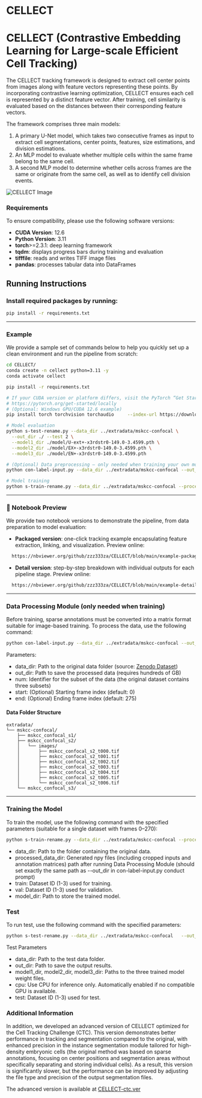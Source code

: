 # CELLECT
# CELLECT (Contrastive Embedding Learning for Large-scale Efficient Cell Tracking)
The CELLECT tracking framework is designed to extract cell center points from images along with feature vectors representing these points. By incorporating contrastive learning optimization, CELLECT ensures each cell is represented by a distinct feature vector. After training, cell similarity is evaluated based on the distances between their corresponding feature vectors.

The framework comprises three main models:
1. A primary U-Net model, which takes two consecutive frames as input to extract cell segmentations, center points, features, size estimations, and division estimations.
2. An MLP model to evaluate whether multiple cells within the same frame belong to the same cell.
3. A second MLP model to determine whether cells across frames are the same or originate from the same cell, as well as to identify cell division events.



![CELLECT Image](https://github.com/zzz333za/CELLECT-ctc.ver_2024.10/raw/main/CELLECT.png)

### Requirements

To ensure compatibility, please use the following software versions:
- **CUDA Version**: 12.6
- **Python Version**: 3.11
- **torch**>=2.3.1: deep learning framework
- **tqdm**: displays progress bars during training and evaluation
- **tifffile**: reads and writes TIFF image files
- **pandas**: processes tabular data into DataFrames



## Running Instructions

### Install required packages by running:

```bash
pip install -r requirements.txt
```


---
### Example
We provide a sample set of commands below to help you quickly set up a clean environment and run the pipeline from scratch:
```bash
cd CELLECT/
conda create -n cellect python=3.11 -y
conda activate cellect

pip install -r requirements.txt
```

```bash
# If your CUDA version or platform differs, visit the PyTorch “Get Started” page and copy the install command that matches your setup:
# https://pytorch.org/get-started/locally
# (Optional: Windows GPU/CUDA 12.6 example)
pip install torch torchvision torchaudio     --index-url https://download.pytorch.org/whl/cu126
```
```bash
# Model evaluation
python s-test-rename.py --data_dir ../extradata/mskcc-confocal \
  --out_dir ./ --test 2 \
  --model1_dir ./model/U-ext+-x3rdstr0-149.0-3.4599.pth \
  --model2_dir ./model/EX+-x3rdstr0-149.0-3.4599.pth \
  --model3_dir ./model/EN+-x3rdstr0-149.0-3.4599.pth

# (Optional) Data preprocessing – only needed when training your own model, to speed up loading
python con-label-input.py --data_dir ../extradata/mskcc-confocal --out_dir ./ --num 2

# Model training
python s-train-rename.py --data_dir ../extradata/mskcc-confocal --processed_data_dir ./ --train 2 --val 2 --model_dir ./model/


```
---


### 📓 Notebook Preview

We provide two notebook versions to demonstrate the pipeline, from data preparation to model evaluation:

- **Packaged version**: one-click tracking example encapsulating feature extraction, linking, and visualization. Preview online:
```bash
  https://nbviewer.org/github/zzz333za/CELLECT/blob/main/example-packaged-CELLECT.ipynb
```
- **Detail version**: step-by-step breakdown with individual outputs for each pipeline stage. Preview online:
```bash
  https://nbviewer.org/github/zzz333za/CELLECT/blob/main/example-detail-CELLECT.ipynb
```
---
### Data Processing Module (only needed when training)

Before training, sparse annotations must be converted into a matrix format suitable for image-based training. To process the data, use the following command:
```bash
python con-label-input.py --data_dir ../extradata/mskcc-confocal --out_dir ./ --num 2
```
Parameters:  
- data_dir: Path to the original data folder (source: [Zenodo Dataset](https://zenodo.org/record/6460303))  
- out_dir: Path to save the processed data (requires hundreds of GB)  
- num: Identifier for the subset of the data (the original dataset contains three subsets)
- start: (Optional) Starting frame index (default: 0)
- end: (Optional) Ending frame index (default: 275)
  
#### Data Folder Structure  
```plaintext
extradata/
└── mskcc-confocal/
    ├── mskcc_confocal_s1/
    ├── mskcc_confocal_s2/
    │   └── images/
    │       ├── mskcc_confocal_s2_t000.tif
    │       ├── mskcc_confocal_s2_t001.tif
    │       ├── mskcc_confocal_s2_t002.tif
    │       ├── mskcc_confocal_s2_t003.tif
    │       ├── mskcc_confocal_s2_t004.tif
    │       ├── mskcc_confocal_s2_t005.tif
    │       └── mskcc_confocal_s2_t006.tif
    └── mskcc_confocal_s3/
```
---
### Training the Model

To train the model, use the following command with the specified parameters (suitable for a single dataset with frames 0–270):
```bash
python s-train-rename.py --data_dir ../extradata/mskcc-confocal --processed_data_dir ./ --train 2 --val 2 --model_dir ./model/
```
- data_dir: Path to the folder containing the original data.  
- processed_data_dir: Generated npy files (including cropped inputs and annotation matrices) path after running Data Processing Module (should set exactly the same path as --out_dir in  con-label-input.py conduct prompt)
- train: Dataset ID (1-3) used for training.  
- val: Dataset ID (1-3) used for validation.  
- model_dir: Path to store the trained model.  

### Test

To run test, use the following command with the specified parameters:
```bash
python s-test-rename.py --data_dir ../extradata/mskcc-confocal   --out_dir ./ --test 2  --model1_dir ./model/U-ext+-x3rdstr0-149.0-3.4599.pth   --model2_dir ./model/EX+-x3rdstr0-149.0-3.4599.pth --model3_dir ./model/EN+-x3rdstr0-149.0-3.4599.pth
```

Test Parameters    
- data_dir: Path to the test data folder.  
- out_dir: Path to save the output results.    
- model1_dir, model2_dir, model3_dir: Paths to the three trained model weight files.
- cpu: Use CPU for inference only. Automatically enabled if no compatible GPU is available.
- test: Dataset ID (1-3) used for test.



### Additional Information

In addition, we developed an advanced version of CELLECT optimized for the Cell Tracking Challenge (CTC). This version demonstrates better performance in tracking and segmentation compared to the original, with enhanced precision in the instance segmentation module tailored for high-density embryonic cells (the original method was based on sparse annotations, focusing on center positions and segmentation areas without specifically separating and storing individual cells). As a result, this version is significantly slower, but the performance can be improved by adjusting the file type and precision of the output segmentation files.

The advanced version is available at [CELLECT-ctc.ver](https://github.com/zzz333za/CELLECT-ctc.ver)
